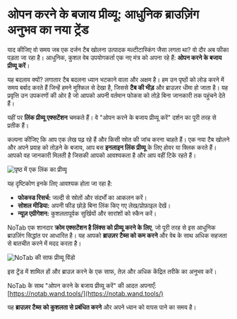 # ओपन करने के बजाय प्रीव्यू: आधुनिक ब्राउज़िंग अनुभव का नया ट्रेंड

याद कीजिए वो समय जब एक दर्जन टैब खोलना उत्पादक मल्टीटास्किंग जैसा लगता था? वो दौर अब फीका पड़ता जा रहा है। आधुनिक, कुशल वेब उपयोगकर्ता एक नए मंत्र को अपना रहे हैं: **ओपन करने के बजाय प्रीव्यू करें**।

यह बदलाव क्यों? लगातार टैब बदलना ध्यान भटकाने वाला और अक्षम है। हम उन पृष्ठों को लोड करने में समय बर्बाद करते हैं जिन्हें हमने मुश्किल से देखा है, जिससे **टैब की भीड़** और ब्राउज़र धीमा हो जाता है। यह प्रवृत्ति उन उपकरणों की ओर है जो आपको अपनी वर्तमान फोकस को तोड़े बिना जानकारी तक पहुंचने देते हैं।

यहीं पर **लिंक प्रीव्यू एक्सटेंशन** चमकते हैं। वे "ओपन करने के बजाय प्रीव्यू करें" दर्शन का पूरी तरह से प्रतीक हैं।

कल्पना कीजिए कि आप एक लेख पढ़ रहे हैं और किसी स्रोत की जांच करना चाहते हैं। एक नया टैब खोलने और अपने प्रवाह को तोड़ने के बजाय, आप बस **इनलाइन लिंक प्रीव्यू** के लिए होवर या क्लिक करते हैं। आपको वह जानकारी मिलती है जिसकी आपको आवश्यकता है और आप वहीं टिके रहते हैं।

![पृष्ठ में एक लिंक का प्रीव्यू](images/notab1.png)

यह दृष्टिकोण इनके लिए आवश्यक होता जा रहा है:

*   **फोकस्ड रिसर्च:** जल्दी से स्रोतों और संदर्भों का आकलन करें।
*   **सोशल मीडिया:** अपनी फीड छोड़े बिना लिंक किए गए लेख/प्रोफ़ाइल देखें।
*   **न्यूज़ एग्रीगेशन:** कुशलतापूर्वक सुर्खियों और सारांशों को स्कैन करें।

NoTab एक शानदार **क्रोम एक्सटेंशन है लिंक्स को प्रीव्यू करने के लिए**, जो पूरी तरह से इस आधुनिक ब्राउज़िंग सिद्धांत पर आधारित है। यह आपको **ब्राउज़र टैब्स को कम करने** और वेब के साथ अधिक सहजता से बातचीत करने में मदद करता है।

![NoTab की साफ प्रीव्यू विंडो](images/notab2.png)

इस ट्रेंड में शामिल हों और ब्राउज़ करने के एक साफ, तेज़ और अधिक केंद्रित तरीके का अनुभव करें।

NoTab के साथ "ओपन करने के बजाय प्रीव्यू करें" की आदत अपनाएँ: [https://notab.wand.tools/](https://notab.wand.tools/)

यह **ब्राउज़र टैब्स को कुशलता से प्रबंधित करने** और अपने ध्यान को वापस पाने का समय है।
